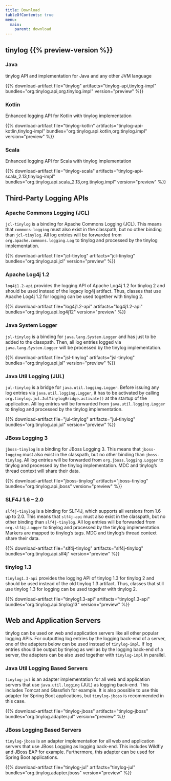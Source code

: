 ```yaml
---
title: Download
tableOfContents: true
menu:
  main:
    parent: download
---
```


## tinylog {{% preview-version %}}

### Java

tinylog API and implementation for Java and any other JVM language

{{% download-artifact file="tinylog" artifacts="tinylog-api,tinylog-impl" bundles="org.tinylog.api,org.tinylog.impl" version="preview" %}}

### Kotlin

Enhanced logging API for Kotlin with tinylog implementation

{{% download-artifact file="tinylog-kotlin" artifacts="tinylog-api-kotlin,tinylog-impl" bundles="org.tinylog.api.kotlin,org.tinylog.impl" version="preview" %}}

### Scala

Enhanced logging API for Scala with tinylog implementation

{{% download-artifact file="tinylog-scala" artifacts="tinylog-api-scala_2.13,tinylog-impl" bundles="org.tinylog.api.scala_2.13,org.tinylog.impl" version="preview" %}}

## Third-Party Logging APIs

### Apache Commons Logging (JCL)

`jcl-tinylog` is a binding for Apache Commons Logging (JCL). This means that `commons-logging` must also exist in the classpath, but no other binding than `jcl-tinylog`. All log entries will be forwarded from `org.apache.commons.logging.Log` to tinylog and processed by the tinylog implementation.

{{% download-artifact file="jcl-tinylog" artifacts="jcl-tinylog" bundles="org.tinylog.api.jcl" version="preview" %}}

### Apache Log4j 1.2

`log4j1.2-api` provides the logging API of Apache Log4j 1.2 for tinylog 2 and should be used instead of the legacy log4j artifact. Thus, classes that use Apache Log4j 1.2 for logging can be used together with tinylog 2.

{{% download-artifact file="log4j1.2-api" artifacts="log4j1.2-api" bundles="org.tinylog.api.log4j12" version="preview" %}}

### Java System Logger

`jsl-tinylog` is a binding for `java.lang.System.Logger` and has just to be added to the classpath. Then, all log entries logged via `java.lang.System.Logger` will be processed by the tinylog implementation.

{{% download-artifact file="jsl-tinylog" artifacts="jsl-tinylog" bundles="org.tinylog.api.jsl" version="preview" %}}

### Java Util Logging (JUL)

`jul-tinylog` is a bridge for `java.util.logging.Logger`. Before issuing any log entries via `java.util.logging.Logger`, it has to be activated by calling `org.tinylog.jul.JulTinylogBridge.activate()` at the startup of the application. All log entries will be forwarded from `java.util.logging.Logger` to tinylog and processed by the tinylog implementation.

{{% download-artifact file="jul-tinylog" artifacts="jul-tinylog" bundles="org.tinylog.api.jul" version="preview" %}}

### JBoss Logging 3

`jboss-tinylog` is a binding for JBoss Logging 3. This means that `jboss-logging` must also exist in the classpath, but no other binding than `jboss-tinylog`. All log entries will be forwarded from `org.jboss.logging.Logger` to tinylog and processed by the tinylog implementation. MDC and tinylog’s thread context will share their data.

{{% download-artifact file="jboss-tinylog" artifacts="jboss-tinylog" bundles="org.tinylog.api.jboss" version="preview" %}}

### SLF4J 1.6 – 2.0

`slf4j-tinylog` is a binding for SLF4J, which supports all versions from 1.6 up to 2.0. This means that `slf4j-api` must also exist in the classpath, but no other binding than `slf4j-tinylog`. All log entries will be forwarded from `org.slf4j.Logger` to tinylog and processed by the tinylog implementation. Markers are mapped to tinylog’s tags. MDC and tinylog’s thread context share their data.

{{% download-artifact file="slf4j-tinylog" artifacts="slf4j-tinylog" bundles="org.tinylog.api.slf4j" version="preview" %}}

### tinylog 1.3

`tinylog1.3-api` provides the logging API of tinylog 1.3 for tinylog 2 and should be used instead of the old tinylog 1.3 artifact. Thus, classes that still use tinylog 1.3 for logging can be used together with tinylog 2.

{{% download-artifact file="tinylog1.3-api" artifacts="tinylog1.3-api" bundles="org.tinylog.api.tinylog13" version="preview" %}}

## Web and Application Servers

tinylog can be used on web and application servers like all other popular logging APIs. For outputting log entries by the logging back-end of a server, one of the adapters below can be used instead of `tinylog-impl`. If log entries should be output by tinylog as well as by the logging back-end of a server, the adapters can be also used together with `tinylog-impl` in parallel.

### Java Util Logging Based Servers

`tinylog-jul` is an adapter implementation for all web and application servers that use `java.util.logging` (JUL) as logging back-end. This includes Tomcat and Glassfish for example. It is also possible to use this adapter for Spring Boot applications, but `tinylog-jboss` is recommended in this case.

{{% download-artifact file="tinylog-jboss" artifacts="tinylog-jboss" bundles="org.tinylog.adapter.jul" version="preview" %}}

### JBoss Logging Based Servers

`tinylog-jboss` is an adapter implementation for all web and application servers that use JBoss Logging as logging back-end. This includes Wildfly and JBoss EAP for example. Furthermore, this adapter can be used for Spring Boot applications.

{{% download-artifact file="tinylog-jul" artifacts="tinylog-jul" bundles="org.tinylog.adapter.jboss" version="preview" %}}
